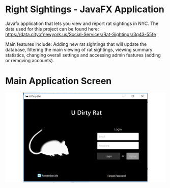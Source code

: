 # Right Sightings - JavaFX Application

Javafx application that lets you view and report rat sightings in NYC.
The data used for this project can be found here: https://data.cityofnewyork.us/Social-Services/Rat-Sightings/3q43-55fe

Main features include: Adding new rat sightings that will update the database, filtering the main viewing of rat sightings, viewing summary statistics, changing overall settings and accessing admin features (adding or removing accounts).

# Main Application Screen 
![Overview](udr2.png)
